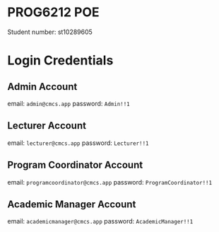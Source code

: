 # PROG6212 POE
Student number: st10289605

# Login Credentials
## Admin Account
email: `admin@cmcs.app`
password: `Admin!!1`
## Lecturer Account
email: `lecturer@cmcs.app`
password: `Lecturer!!1`
## Program Coordinator Account
email: `programcoordinator@cmcs.app`
password: `ProgramCoordinator!!1`
## Academic Manager Account
email: `academicmanager@cmcs.app`
password: `AcademicManager!!1`
